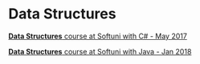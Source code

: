 # Data Structures

[**Data Structures** course at Softuni with C# - May 2017](https://softuni.bg/trainings/1666/data-structures-may-2017)

[**Data Structures** course at Softuni with Java - Jan 2018](https://softuni.bg/trainings/1857/data-structures-january-2018)
